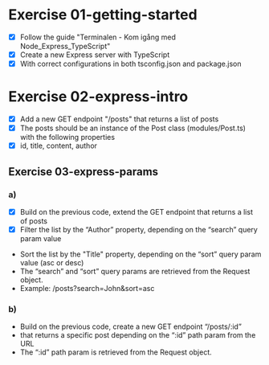 # Exercise 01-getting-started
- [x] Follow the guide "Terminalen - Kom igång med Node_Express_TypeScript"
- [x] Create a new Express server with TypeScript
- [x] With correct configurations in both tsconfig.json and package.json

# Exercise 02-express-intro
- [x] Add a new GET endpoint "/posts" that returns a list of posts
- [x] The posts should be an instance of the Post class (modules/Post.ts) with the following properties
- [x] id, title, content, author

## Exercise 03-express-params

### a)
- [x] Build on the previous code, extend the GET endpoint that returns a list of posts
- [x] Filter the list by the “Author” property, depending on the “search” query param value
- Sort the list by the "Title" property, depending on the “sort” query param value (asc or desc)
- The “search” and “sort” query params are retrieved from the Request object.
- Example: /posts?search=John&sort=asc

### b)
- Build on the previous code, create a new GET endpoint “/posts/:id” 
- that returns a specific post depending on the “:id” path param from the URL 
- The “:id” path param is retrieved from the Request object.